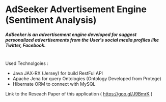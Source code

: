 # AdSeeker Advertisement Engine (Sentiment Analysis)

##### AdSeeker is an advertisement engine developed for suggest personalized advertisements from the User's social media profiles like Twitter, Facebook.
  
\
Used Technolgoies :

- Java JAX-RX (Jersey) for build RestFul API
 - Apache Jena for query Ontologies (Ontology Developed from Protege)
  - Hibernate ORM to connect with MySQL

Link to the Reseach Paper of this application ( https://goo.gl/J9BmrK )
